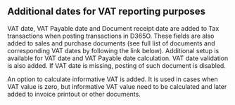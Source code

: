 ## **Additional dates for VAT reporting purposes** ##
VAT date, VAT Payable date and Document receipt date are added to Tax transactions when posting transactions in  D365O. These fields are also added to sales and purchase documents (see full list of documents and corresponding VAT dates by following the link below). Additional setup is available for VAT date and VAT Payable date calculation. VAT date validation is also added. If VAT date is missing, posting of such document is disabled.

An option to calculate informative VAT is added. It is used in cases when VAT value is zero, but informative VAT value need to be calculated and later added to invoice printout or other documents.
